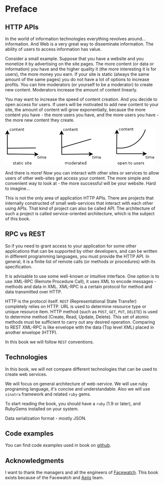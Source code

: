 Preface
=======

## <a name="http-apis"></a>HTTP APIs

In the world of information technologies everything revolves around... information. And Web is a very great way to disseminate information. The ability of users to access information has value.

Consider a small example. Suppose that you have a website and you monetize it by advertising on the site pages. The more content (or data or information) you have and the higher quality it (the more interesting it is for users), the more money you earn. If your site is static (always the same amount of the same pages) you do not have a lot of options to increase profits. You can hire moderators (or yourself to be a moderator) to create new content. Moderators increase the amount of content linearly.

You may want to increase the speed of content creation. And you decide to open access for users. If users will be motivated to add new content to your site, the amount of content will grow exponentially, because the more content you have - the more users you have, and the more users you have - the more new content they create.

![](../static/images/content_vs_time_en.png)

And there is more! Now you can interact with other sites or services to allow users of other web-sites get access your content. The more simple and convenient way to look at - the more successful will be your website. Hard to imagine...

This is not the only area of application HTTP APIs. There are projects that internally constructed of small web-services that interact with each other using APIs. That kind of project can also be called API. The architecture of such a project is called service-oriented architecture, which is the subject of this book.

## <a name="rpc-vs-rest"></a>RPC vs REST

So if you need to grant access to your application for some other applications that can be supported by other developers, and can be written in different programming languages, you must provide the HTTP API. In general, it is a finite list of remote calls (or methods or procedures) with its specification.

It is advisable to use some well-known or intuitive interface. One option is to use XML-RPC (Remote Procedure Call), it uses XML to encode messages - methods and data in XML. XML-RPC is a certain protocol for method and data transmitted over HTTP.

HTTP is the protocol itself. `REST` (Representational State Transfer) completely relies on HTTP. URL is used to determine resource type or unique resource item. HTTP method (such as `POST`, `GET`, `PUT`, `DELETE`) is used to determine method (Create, Read, Update, Delete). This set of atomic methods must be sufficient to carry out any desired operation. Comparing to REST XML-RPC is like envelope with the data (Top level XML) placed in another envelope (HTTP).

In this book we will follow `REST` conventions.

## <a name="technologies"></a>Technologies

In this book, we will not compare different technologies that can be used to create web services.

We will focus on general architecture of web-service. We will use ruby programing language, it's concise and understandable. Also we will use `sinatra` framework and related `ruby` gems.

To start reading the book, you should have a `ruby` (1.9 or later), and RubyGems installed on your system.

Data serialization format - mostly JSON.

## <a name="technologies"></a>Code examples

You can find code examples used in book on [github](https://github.com/shhavel/service-oriented-architecture-in-practice).

## <a name="acknowledgments"></a>Acknowledgments

I want to thank the managers and all the engineers of [Facewatch](https://www.facewatch.co.uk/cms/). This book exists because of the Facewatch and [Aejis](http://aejis.eu) team.
